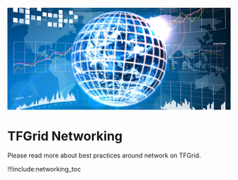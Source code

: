 ![](img/network_intro.jpg)

# TFGrid Networking

Please read more about best practices around network on TFGrid.

!!!include:networking_toc

